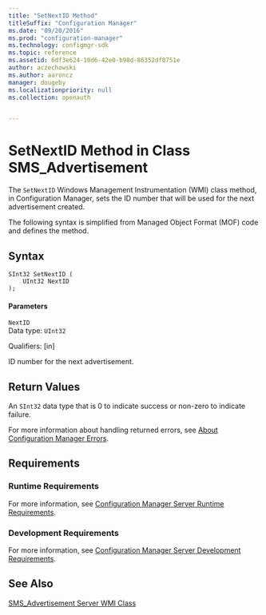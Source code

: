 ```yaml
---
title: "SetNextID Method"
titleSuffix: "Configuration Manager"
ms.date: "09/20/2016"
ms.prod: "configuration-manager"
ms.technology: configmgr-sdk
ms.topic: reference
ms.assetid: 6df3e624-10d6-42e0-b98d-86352df0751e
author: aczechowski
ms.author: aaroncz
manager: dougeby
ms.localizationpriority: null
ms.collection: openauth


---
```

# SetNextID Method in Class SMS_Advertisement
The `SetNextID` Windows Management Instrumentation (WMI) class method, in Configuration Manager, sets the ID number that will be used for the next advertisement created.  

 The following syntax is simplified from Managed Object Format (MOF) code and defines the method.  

## Syntax  

```  
SInt32 SetNextID (  
    UInt32 NextID  
);  

```  

#### Parameters  
 `NextID`  
 Data type: `UInt32`  

 Qualifiers: [in]  

 ID number for the next advertisement.  

## Return Values  
 An `SInt32` data type that is 0 to indicate success or non-zero to indicate failure.  

 For more information about handling returned errors, see [About Configuration Manager Errors](../../../../../develop/core/understand/about-configuration-manager-errors.md).  

## Requirements  

### Runtime Requirements  
 For more information, see [Configuration Manager Server Runtime Requirements](../../../../../develop/core/reqs/server-runtime-requirements.md).  

### Development Requirements  
 For more information, see [Configuration Manager Server Development Requirements](../../../../../develop/core/reqs/server-development-requirements.md).  

## See Also  
 [SMS_Advertisement Server WMI Class](../../../../../develop/reference/core/servers/configure/sms_advertisement-server-wmi-class.md)   
